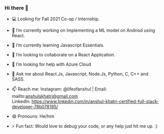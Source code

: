 ### Hi there 👋

<!--
**khat3680/khat3680** is a ✨ _special_ ✨ repository because its `README.md` (this file) appears on your GitHub profile. --->


- 💻 Looking for Fall 2021 Co-op / Internship.
- 🔭 I’m currently working on Implementing a ML model on Andriod using React.
- 🌱 I’m currently learning Javascript Essentials.
- 👯 I’m looking to collaborate on a React Application.
- 🤔 I’m looking for help with Azure Cloud 
- 💬 Ask me about React.Js, Javascript, Node.Js, Python, C, C++ and SASS.
- 📫 Reach me:  Instagram:  @lifeofanshul  | Email: mailto:anshulskhatri@gmail.com  
                LinkedIn: https://www.linkedin.com/in/anshul-khatri-certified-full-stack-developer-78b078195/
               
- 😄 Pronouns: He/him
- ⚡ Fun fact: Would love to debug your code, or any help just hit me up. :)

